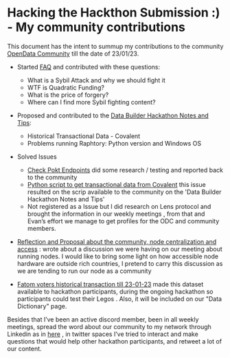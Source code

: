 # Hacking the Hackthon Submission :) - My community contributions 
 
  This document has the intent to summup my contributions to the community [OpenData Community](https://github.com/OpenDataforWeb3) till the date of 23/01/23. 
 
 - Started [FAQ](https://opendatacommunity.org/docs/faq/) and contributed with these questions:     
    - What is a Sybil Attack and why we should fight it   
    - WTF is Quadratic Funding?   
    - What is the price of forgery?   
    - Where can I find more Sybil fighting content?   
  
- Proposed and contributed to the [Data Builder Hackathon Notes and Tips](https://github.com/OpenDataforWeb3/Resources/wiki/Data-Builder-Hackathon-Notes-and-Tips):
   -  Historical Transactional Data - Covalent      
   -  Problems running Raphtory: Python version and Windows OS    

- Solved Issues 
    - [Check Pokt Endpoints](https://github.com/OpenDataforWeb3/Resources/issues/47) did some research / testing and reported back to the community
    - [Python script to get transactional data from Covalent](https://github.com/OpenDataforWeb3/Resources/issues/50) this issue resulted on the scrip available to the community on the 'Data Builder Hackathon Notes and Tips'    
  - Not registered as a Issue but I did research on Lens protocol and brought the information in our weekly meetings , from that and Evan’s effort we manage to get profiles for the ODC and community members. 


- [Reflection and Proposal about the community, node centralization and access](https://github.com/OpenDataforWeb3/Resources/wiki/Reflection-and-Proposal-about-the-community,-node-centralization-and-access) : wrote about a discussion we were having on our meeting about running nodes. I would like to bring some light on how accessible node hardware are outside rich countries, I pretend to carry this discussion as we are tending to run our node as a community 

- [Fatom voters historical transaction till 23-01-23](https://github.com/OpenDataforWeb3/Resources/pull/112) made this dataset available to hackathon participants, during the ongoing hackathon so participants could test their Legos . Also, it will be included on our "Data Dictionary" page. 

Besides that I’ve been an active discord member, been in all weekly meetings, spread the word about our community to my network through Linkedin as in [here](https://www.linkedin.com/feed/update/urn:li:activity:7019709391100592129/) , in twitter spaces I’ve tried to interact and make questions that would help other hackathon participants, and retweet a lot of our content.   
